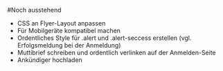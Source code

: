 #Noch ausstehend
* CSS an Flyer-Layout anpassen
* Für Mobilgeräte kompatibel machen
* Ordentliches Style für .alert und .alert-seccess erstellen (vgl. Erfolgsmeldung bei der Anmeldung)
* Muttibrief schreiben und ordentlich verlinken auf der Anmelden-Seite
* Ankündiger hochladen
